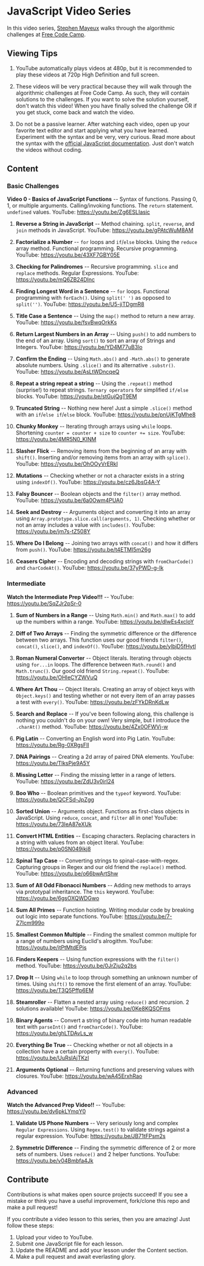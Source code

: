 # JavaScript Video Series
In this video series, [Stephen Mayeux](http://stephenmayeux.com) walks through the algorithmic challenges at [Free Code Camp](http://freecodecamp.com).

## Viewing Tips

1. YouTube automatically plays videos at 480p, but it is recommended to play these videos at 720p High Definition and full screen.

2. These videos will be very practical because they will walk through the algorithmic challenges at Free Code Camp. As such, they will contain solutions to the challenges. If you want to solve the solution yourself, don't watch this video! When you have finally solved the challenge OR if you get stuck, come back and watch the video.

3. Do not be a passive learner. After watching each video, open up your favorite text editor and start applying what you have learned. Experiment with the syntax and be very, very curious. Read more about the syntax with the [official JavaScript documentation](https://developer.mozilla.org/en-US/docs/Web/JavaScript). Just don't watch the videos without coding.

## Content

### Basic Challenges

**Video 0 - Basics of JavaScript Functions** -- Syntax of functions. Passing 0, 1, or multiple arguments. Calling/invoking functions. The `return` statement. `undefined` values. YouTube: https://youtu.be/Zg6ESLIasic

1. **Reverse a String in JavaScript** -- Method chaining. `split`, `reverse`, and `join` methods in JavaScript. YouTube: https://youtu.be/gPAtcWuM8AM

2. **Factorialize a Number** -- `for` loops and `if`/`else` blocks. Using the `reduce` array method. Functional programming. Recursive programming. YouTube: https://youtu.be/43XF7GBY05E

3. **Checking for Palindromes** -- Recursive programming. `slice` and `replace` methods. Regular Expressions. YouTube: https://youtu.be/mQ6ZB24DInc

4. **Finding Longest Word in a Sentence** -- `for` loops. Functional programming with `forEach()`. Using `split(' ')` as opposed to `split('')`. YouTube: https://youtu.be/U5-jiTDgmR8

5. **Title Case a Sentence** -- Using the `map()` method to return a new array. YouTube: https://youtu.be/fsvBwqOrkKs

6. **Return Largest Numbers in an Array** -- Using `push()` to add numbers to the end of an array. Using `sort()` to sort an array of Strings and Integers. YouTube: https://youtu.be/YD4M77uB3lo

7. **Confirm the Ending** -- Using `Math.abs()` and `-Math.abs()` to generate absolute numbers. Using `.slice()` and its alternative `.substr()`. YouTube: https://youtu.be/AsLtWDncqeQ

8. **Repeat a string repeat a string** -- Using the `.repeat()` method (surprise!) to repeat strings. `Ternary operators` for simplified `if/else` blocks. YouTube: https://youtu.be/stGujQgT9EM

9. **Truncated String** -- Nothing new here! Just a simple `.slice()` method with an `if`/`else if`/`else` block. YouTube: https://youtu.be/pnUjKTgMhe8

10. **Chunky Monkey** -- Iterating through arrays using `while` loops. Shortening `counter = counter + size` to `counter += size`. YouTube: https://youtu.be/4MR5N0_KINM

11. **Slasher Flick** -- Removing items from the beginning of an array with `shift()`. Inserting and/or removing items from an array with `splice()`. YouTube: https://youtu.be/OhOOyVrERkI

12. **Mutations** -- Checking whether or not a character exists in a string using `indexOf()`. YouTube:
https://youtu.be/cz6JbsG4A-Y

13. **Falsy Bouncer** -- Boolean objects and the `filter()` array method. YouTube: https://youtu.be/6a0Owm4PUA0

14. **Seek and Destroy** -- Arguments object and converting it into an array using `Array.prototype.slice.call(arguments, 1)`. Checking whether or not an array includes a value with `includes()`. YouTube: https://youtu.be/jm7s-tZ508Y

15. **Where Do I Belong** -- Joining two arrays with `concat()` and how it differs from `push()`. YouTube: https://youtu.be/t4ETMI5m26g

16. **Ceasers Cipher** -- Encoding and decoding strings with `fromCharCode()` and `charCodeAt()`. YouTube: https://youtu.be/37yPWD-g-Ik

### Intermediate

**Watch the Intermediate Prep Video!!!** -- YouTube: https://youtu.be/SqZJr2pSr-0

1. **Sum of Numbers in a Range** -- Using `Math.min()` and `Math.max()` to add up the numbers within a range. YouTube: https://youtu.be/dlwEs4xcloY

2. **Diff of Two Arrays** -- Finding the symmetric difference or the difference between two arrays. This function uses our good friends `filter()`, `concat()`, `slice()`, and `indexOf()`. YouTube: https://youtu.be/ylbjD5fHytI

3. **Roman Numeral Converter** -- Object literals. Iterating through objects using `for...in` loops. The difference between `Math.round()` and `Math.trunc()`. Our good old friend `String.repeat()`. YouTube: https://youtu.be/OHIeCYZWVuQ

4. **Where Art Thou** -- Object literals. Creating an array of object keys with `Object.keys()` and testing whether or not every item of an array passes a test with `every()`. YouTube: https://youtu.be/zFYkDRnKdLw

5. **Search and Replace** -- If you've been following along, this challenge is nothing you couldn't do on your own! Very simple, but I introduce the `.charAt()` method. YouTube: https://youtu.be/4Zx0OFWVj-w

6. **Pig Latin** -- Converting an English word into Pig Latin. YouTube: https://youtu.be/Rg-0XRgsFlI

7. **DNA Pairings** -- Creating a 2d array of paired DNA elements. YouTube: https://youtu.be/TlksPje9A5Y

8. **Missing Letter** -- Finding the missing letter in a range of letters. YouTube: https://youtu.be/ZdU3v0irI24

9. **Boo Who** -- Boolean primitives and the `typeof` keyword. YouTube: https://youtu.be/QCFSd-JpZgg

10. **Sorted Union** -- Arguments object. Functions as first-class objects in JavaScript. Using `reduce`, `concat`, and `filter` all in one! YouTube: https://youtu.be/73IeA87eXUk

11. **Convert HTML Entities** -- Escaping characters. Replacing characters in a string with values from an object literal. YouTube: https://youtu.be/p0SN049ikj8

12. **Spinal Tap Case** -- Converting strings to spinal-case-with-regex. Capturing groups in Regex and our old friend the `replace()` method. YouTube: https://youtu.be/o66bwArtShw

13. **Sum of All Odd Fibonacci Numbers** -- Adding new methods to arrays via prototypal inheritance. The `this` keyword. YouTube: https://youtu.be/6gsOXQWDGwo

14. **Sum All Primes** -- Function hoisting. Writing modular code by breaking out logic into separate functions. YouTube: https://youtu.be/7-Z7lcm999o

15. **Smallest Common Multiple** -- Finding the smallest common multiple for a range of numbers using Euclid's alrogithm. YouTube: https://youtu.be/itPtMtdEPis

16. **Finders Keepers** -- Using function expressions with the `filter()` method. YouTube: https://youtu.be/0JrZju2q2bs

17. **Drop It** -- Using `while` to loop through something an unknown number of times. Using `shift()` to remove the first element of an array. YouTube: https://youtu.be/T3Q5Pffp6EM

18. **Steamroller** -- Flatten a nested array using `reduce()` and recursion. 2 solutions available! YouTube: https://youtu.be/0Ke8KQSOFms

19. **Binary Agents** -- Convert a string of binary code into human readable text with `parseInt()` and `fromCharCode()`. YouTube: https://youtu.be/ghLTDAvLs_w

20. **Everything Be True** -- Checking whether or not all objects in a collection have a certain property with `every()`. YouTube: https://youtu.be/UuRsIAjTKzI

21. **Arguments Optional** -- Returning functions and preserving values with closures. YouTube: https://youtu.be/wA45ErxhRao

### Advanced

**Watch the Advanced Prep Video!!** -- YouTube: https://youtu.be/dv6pkLYmqY0

1. **Validate US Phone Numbers** -- Very seriously long and complex `Regular Expressions`. Using `Regex.test()` to validate strings against a regular expression. YouTube: https://youtu.be/JB71tFPsm2s

2. **Symmetric Difference** -- Finding the symmetric difference of 2 or more sets of numbers. Uses `reduce()` and 2 helper functions. YouTube: https://youtu.be/v04Bmbfa4Jk

## Contribute

Contributions is what makes open source projects succeed! If you see a mistake or think you have a useful improvement, fork/clone this repo and make a pull request!

If you contribute a video lesson to this series, then you are amazing! Just follow these steps:

1. Upload your video to YouTube.
2. Submit one JavaScript file for each lesson.
3. Update the README and add your lesson under the Content section.
4. Make a pull request and await everlasting glory.
